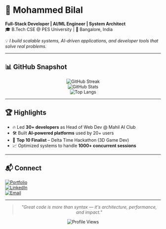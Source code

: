 # 🚀 Mohammed Bilal  

**Full-Stack Developer | AI/ML Engineer | System Architect**  
🎓 B.Tech CSE @ PES University | 📍 Bangalore, India  

💡 *I build scalable systems, AI-driven applications, and developer tools that solve real problems.*  

---

## 📊 GitHub Snapshot

<div align="center">
  
![GitHub Streak](https://github-readme-streak-stats.herokuapp.com/?user=bilalinbytes&theme=tokyonight&hide_border=true&card_width=500)  
![GitHub Stats](https://github-readme-stats.vercel.app/api?username=bilalinbytes&show_icons=true&theme=tokyonight&hide_border=true&count_private=true&card_width=500)  
![Top Langs](https://github-readme-stats.vercel.app/api/top-langs/?username=bilalinbytes&layout=compact&theme=tokyonight&hide_border=true&card_width=500)

</div>

---

## 🏆 Highlights
- 🔥 Led **30+ developers** as Head of Web Dev @ Mahil AI Club  
- 🛠 Built **AI-powered platforms** used by 20+ users  
- 🎯 **Top 10 Finalist** – Delta Time Hackathon (3D Game Dev)  
- 📈 Optimized systems to handle **1000+ concurrent sessions**  

---

## 📬 Connect
[![Portfolio](https://img.shields.io/badge/🌐_Portfolio-FF6B6B?style=for-the-badge)](https://bilalm.vercel.app)  
[![LinkedIn](https://img.shields.io/badge/LinkedIn-0077B5?style=for-the-badge)](https://linkedin.com/in/mohammed-bilal-dev)  
[![Email](https://img.shields.io/badge/Email-EA4335?style=for-the-badge)](mailto:mohammedbilal96654@gmail.com)  

---

<div align="center">

> *"Great code is more than syntax — it's architecture, performance, and impact."*  

![Profile Views](https://komarev.com/ghpvc/?username=bilalinbytes&color=blueviolet&style=for-the-badge&label=Profile+Views)

</div>
